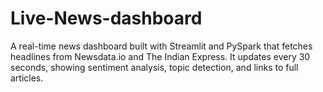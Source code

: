 # Live-News-dashboard
A real-time news dashboard built with Streamlit and PySpark that fetches headlines from Newsdata.io and The Indian Express. It updates every 30 seconds, showing sentiment analysis, topic detection, and links to full articles.
